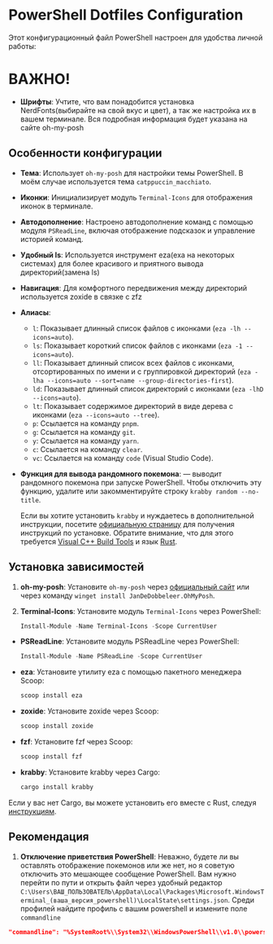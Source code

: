 # PowerShell Dotfiles Configuration

Этот конфигурационный файл PowerShell настроен для удобства личной работы:

# ВАЖНО!

- **Шрифты**: Учтите, что вам понадобится установка NerdFonts(выбирайте на свой вкус и цвет), а так же настройка их в вашем терминале. Вся подробная информация будет указана на сайте oh-my-posh

## Особенности конфигурации

- **Тема**: Использует `oh-my-posh` для настройки темы PowerShell. В моём случае используется тема `catppuccin_macchiato`.
- **Иконки**: Инициализирует модуль `Terminal-Icons` для отображения иконок в терминале.
- **Автодополнение**: Настроено автодополнение команд с помощью модуля `PSReadLine`, включая отображение подсказок и управление историей команд.
- **Удобный ls**: Используется инструмент eza(exa на некоторых системах) для более красивого и приятного вывода директорий(замена ls)
- **Навигация**: Для комфортного передвижения между директорий используется zoxide в связке с zfz
- **Алиасы**:

  - `l`: Показывает длинный список файлов с иконками (`eza -lh --icons=auto`).
  - `ls`: Показывает короткий список файлов с иконками (`eza -1 --icons=auto`).
  - `ll`: Показывает длинный список всех файлов с иконками, отсортированных по имени и с группировкой директорий (`eza -lha --icons=auto --sort=name --group-directories-first`).
  - `ld`: Показывает длинный список директорий с иконками (`eza -lhD --icons=auto`).
  - `lt`: Показывает содержимое директорий в виде дерева с иконками (`eza --icons=auto --tree`).
  - `p`: Ссылается на команду `pnpm`.
  - `g`: Ссылается на команду `git`.
  - `y`: Ссылается на команду `yarn`.
  - `c`: Ссылается на команду `clear`.
  - `vc`: Ссылается на команду `code` (Visual Studio Code).

- **Функция для вывода рандомного покемона**: — выводит рандомного покемона при запуске PowerShell. Чтобы отключить эту функцию, удалите или закомментируйте строку `krabby random --no-title`.

  Если вы хотите установить `krabby` и нуждаетесь в дополнительной инструкции, посетите [официальную страницу](https://github.com/yannjor/krabby?tab=readme-ov-file#installing-from-source-other-distros-and-macoswindows) для получения инструкций по установке. Обратите внимание, что для этого требуется [Visual C++ Build Tools](https://visualstudio.microsoft.com/visual-cpp-build-tools/) и язык [Rust](https://www.rust-lang.org/learn/get-started).

## Установка зависимостей

1. **oh-my-posh**: Установите `oh-my-posh` через [официальный сайт](https://ohmyposh.dev/docs/installation/windows) или через команду `winget install JanDeDobbeleer.OhMyPosh`.

2. **Terminal-Icons**: Установите модуль `Terminal-Icons` через PowerShell:

   ```powershell
   Install-Module -Name Terminal-Icons -Scope CurrentUser
   ```

- **PSReadLine**: Установите модуль PSReadLine через PowerShell:

  ```powershell
  Install-Module -Name PSReadLine -Scope CurrentUser
  ```

- **eza**: Установите утилиту eza с помощью пакетного менеджера Scoop:

  ```bash
  scoop install eza
  ```

- **zoxide**: Установите zoxide через Scoop:

  ```bash
  scoop install zoxide
  ```

- **fzf**: Установите fzf через Scoop:

  ```bash
  scoop install fzf
  ```

- **krabby**: Установите krabby через Cargo:

  ```bash
  cargo install krabby
  ```

Если у вас нет Cargo, вы можете установить его вместе с Rust, следуя [инструкциям](https://www.rust-lang.org/learn/get-started).

## Рекомендация

1. **Отключение приветствия PowerShell**: Неважно, будете ли вы оставлять отображение покемонов или же нет, но я советую отключить это мешающее сообщение PowerShell. Вам нужно перейти по пути и открыть файл через удобный редактор `C:\Users\ВАШ_ПОЛЬЗОВАТЕЛЬ\AppData\Local\Packages\Microsoft.WindowsTerminal_(ваша_версия_powershell)\LocalState\settings.json`. Среди профилей найдите профиль с вашим powershell и измените поле `commandline`

```json
"commandline": "%SystemRoot%\\System32\\WindowsPowerShell\\v1.0\\powershell.exe -nologo"
```
